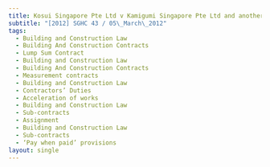 ```yaml
---
title: Kosui Singapore Pte Ltd v Kamigumi Singapore Pte Ltd and another
subtitle: "[2012] SGHC 43 / 05\_March\_2012"
tags:
  - Building and Construction Law
  - Building And Construction Contracts
  - Lump Sum Contract
  - Building and Construction Law
  - Building And Construction Contracts
  - Measurement contracts
  - Building and Construction Law
  - Contractors’ Duties
  - Acceleration of works
  - Building and Construction Law
  - Sub-contracts
  - Assignment
  - Building and Construction Law
  - Sub-contracts
  - ‘Pay when paid’ provisions
layout: single
---
```



